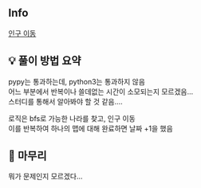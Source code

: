 ## Info
[인구 이동](https://www.acmicpc.net/problem/16234)

## 💡 풀이 방법 요약
pypy는 통과하는데, python3는 통과하지 않음  
어느 부분에서 반복이나 쓸데없는 시간이 소모되는지 모르겠음...  
스터디를 통해서 알아봐야 할 것 같음....  
  
로직은 bfs로 가능한 나라를 찾고, 인구 이동  
이를 반복하여 하나의 맵에 대해 완료하면 날짜 +1을 했음  
## 🙂 마무리
뭐가 문제인지 모르겠다...  